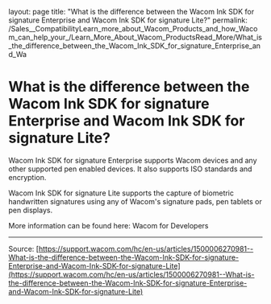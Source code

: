 layout: page
title: "What is the difference between the Wacom Ink SDK for signature Enterprise and Wacom Ink SDK for signature Lite?"
permalink: /Sales__CompatibilityLearn_more_about_Wacom_Products_and_how_Wacom_can_help_your_/Learn_More_About_Wacom_ProductsRead_More/What_is_the_difference_between_the_Wacom_Ink_SDK_for_signature_Enterprise_and_Wa

# What is the difference between the Wacom Ink SDK for signature Enterprise and Wacom Ink SDK for signature Lite?

Wacom Ink SDK for signature Enterprise supports Wacom devices and any other supported pen enabled devices. It also supports ISO standards and encryption.


Wacom Ink SDK for signature Lite supports the capture of biometric handwritten signatures using any of Wacom's signature pads, pen tablets or pen displays. 


More information can be found here: Wacom for Developers

---
Source: [https://support.wacom.com/hc/en-us/articles/1500006270981--What-is-the-difference-between-the-Wacom-Ink-SDK-for-signature-Enterprise-and-Wacom-Ink-SDK-for-signature-Lite](https://support.wacom.com/hc/en-us/articles/1500006270981--What-is-the-difference-between-the-Wacom-Ink-SDK-for-signature-Enterprise-and-Wacom-Ink-SDK-for-signature-Lite)
